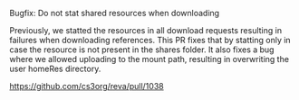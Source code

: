 Bugfix: Do not stat shared resources when downloading

Previously, we statted the resources in all download requests resulting in
failures when downloading references. This PR fixes that by statting only in
case the resource is not present in the shares folder. It also fixes a bug where
we allowed uploading to the mount path, resulting in overwriting the user homeRes
directory.

https://github.com/cs3org/reva/pull/1038
